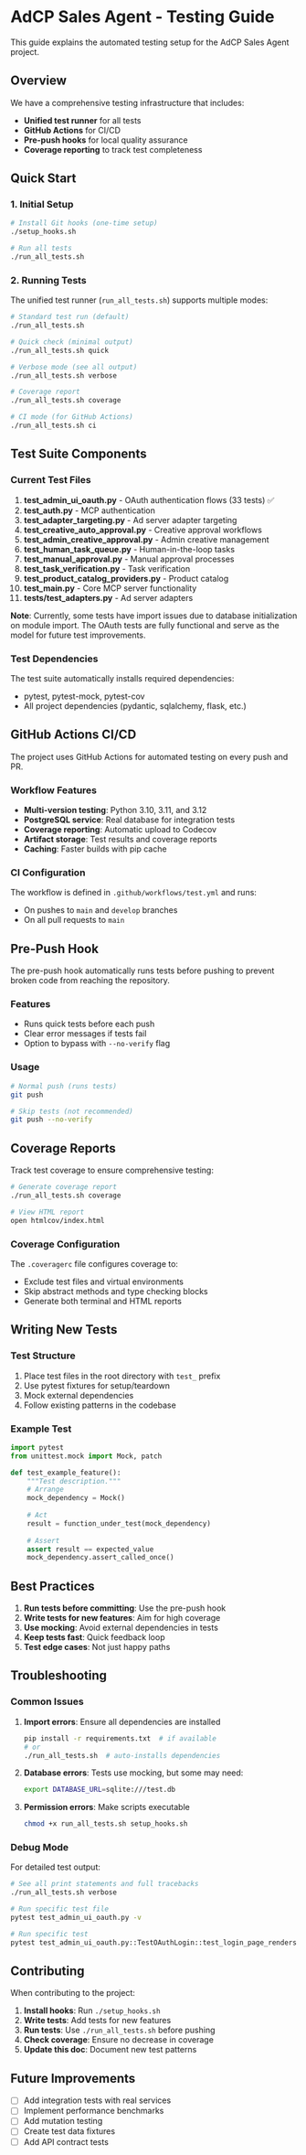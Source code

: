 # AdCP Sales Agent - Testing Guide

This guide explains the automated testing setup for the AdCP Sales Agent project.

## Overview

We have a comprehensive testing infrastructure that includes:
- **Unified test runner** for all tests
- **GitHub Actions** for CI/CD
- **Pre-push hooks** for local quality assurance
- **Coverage reporting** to track test completeness

## Quick Start

### 1. Initial Setup

```bash
# Install Git hooks (one-time setup)
./setup_hooks.sh

# Run all tests
./run_all_tests.sh
```

### 2. Running Tests

The unified test runner (`run_all_tests.sh`) supports multiple modes:

```bash
# Standard test run (default)
./run_all_tests.sh

# Quick check (minimal output)
./run_all_tests.sh quick

# Verbose mode (see all output)
./run_all_tests.sh verbose

# Coverage report
./run_all_tests.sh coverage

# CI mode (for GitHub Actions)
./run_all_tests.sh ci
```

## Test Suite Components

### Current Test Files

1. **test_admin_ui_oauth.py** - OAuth authentication flows (33 tests) ✅
2. **test_auth.py** - MCP authentication
3. **test_adapter_targeting.py** - Ad server adapter targeting
4. **test_creative_auto_approval.py** - Creative approval workflows
5. **test_admin_creative_approval.py** - Admin creative management
6. **test_human_task_queue.py** - Human-in-the-loop tasks
7. **test_manual_approval.py** - Manual approval processes
8. **test_task_verification.py** - Task verification
9. **test_product_catalog_providers.py** - Product catalog
10. **test_main.py** - Core MCP server functionality
11. **tests/test_adapters.py** - Ad server adapters

**Note**: Currently, some tests have import issues due to database initialization on module import. The OAuth tests are fully functional and serve as the model for future test improvements.

### Test Dependencies

The test suite automatically installs required dependencies:
- pytest, pytest-mock, pytest-cov
- All project dependencies (pydantic, sqlalchemy, flask, etc.)

## GitHub Actions CI/CD

The project uses GitHub Actions for automated testing on every push and PR.

### Workflow Features

- **Multi-version testing**: Python 3.10, 3.11, and 3.12
- **PostgreSQL service**: Real database for integration tests
- **Coverage reporting**: Automatic upload to Codecov
- **Artifact storage**: Test results and coverage reports
- **Caching**: Faster builds with pip cache

### CI Configuration

The workflow is defined in `.github/workflows/test.yml` and runs:
- On pushes to `main` and `develop` branches
- On all pull requests to `main`

## Pre-Push Hook

The pre-push hook automatically runs tests before pushing to prevent broken code from reaching the repository.

### Features

- Runs quick tests before each push
- Clear error messages if tests fail
- Option to bypass with `--no-verify` flag

### Usage

```bash
# Normal push (runs tests)
git push

# Skip tests (not recommended)
git push --no-verify
```

## Coverage Reports

Track test coverage to ensure comprehensive testing:

```bash
# Generate coverage report
./run_all_tests.sh coverage

# View HTML report
open htmlcov/index.html
```

### Coverage Configuration

The `.coveragerc` file configures coverage to:
- Exclude test files and virtual environments
- Skip abstract methods and type checking blocks
- Generate both terminal and HTML reports

## Writing New Tests

### Test Structure

1. Place test files in the root directory with `test_` prefix
2. Use pytest fixtures for setup/teardown
3. Mock external dependencies
4. Follow existing patterns in the codebase

### Example Test

```python
import pytest
from unittest.mock import Mock, patch

def test_example_feature():
    """Test description."""
    # Arrange
    mock_dependency = Mock()
    
    # Act
    result = function_under_test(mock_dependency)
    
    # Assert
    assert result == expected_value
    mock_dependency.assert_called_once()
```

## Best Practices

1. **Run tests before committing**: Use the pre-push hook
2. **Write tests for new features**: Aim for high coverage
3. **Use mocking**: Avoid external dependencies in tests
4. **Keep tests fast**: Quick feedback loop
5. **Test edge cases**: Not just happy paths

## Troubleshooting

### Common Issues

1. **Import errors**: Ensure all dependencies are installed
   ```bash
   pip install -r requirements.txt  # if available
   # or
   ./run_all_tests.sh  # auto-installs dependencies
   ```

2. **Database errors**: Tests use mocking, but some may need:
   ```bash
   export DATABASE_URL=sqlite:///test.db
   ```

3. **Permission errors**: Make scripts executable
   ```bash
   chmod +x run_all_tests.sh setup_hooks.sh
   ```

### Debug Mode

For detailed test output:
```bash
# See all print statements and full tracebacks
./run_all_tests.sh verbose

# Run specific test file
pytest test_admin_ui_oauth.py -v

# Run specific test
pytest test_admin_ui_oauth.py::TestOAuthLogin::test_login_page_renders -v
```

## Contributing

When contributing to the project:

1. **Install hooks**: Run `./setup_hooks.sh`
2. **Write tests**: Add tests for new features
3. **Run tests**: Use `./run_all_tests.sh` before pushing
4. **Check coverage**: Ensure no decrease in coverage
5. **Update this doc**: Document new test patterns

## Future Improvements

- [ ] Add integration tests with real services
- [ ] Implement performance benchmarks
- [ ] Add mutation testing
- [ ] Create test data fixtures
- [ ] Add API contract tests